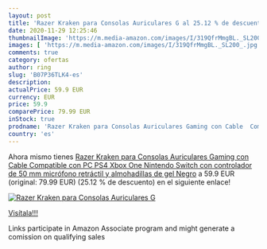 ```yaml
---
layout: post
title: 'Razer Kraken para Consolas Auriculares G al 25.12 % de descuento'
date: 2020-11-29 12:25:46
thumbnailImage: 'https://m.media-amazon.com/images/I/319QfrMmgBL._SL200_.jpg'
images: [ 'https://m.media-amazon.com/images/I/319QfrMmgBL._SL200_.jpg' ]
comments: true
category: ofertas
author: ring
slug: 'B07P36TLK4-es'
description:
actualPrice: 59.9 EUR
currency: EUR
price: 59.9
comparePrice: 79.99 EUR
inStock: true
prodname: 'Razer Kraken para Consolas Auriculares Gaming con Cable  Compatible con PC  PS4  Xbox One  Nintendo Switch con controlador de 50 mm  micrófono retráctil y almohadillas de gel  Negro'
country: 'es'
---
```


Ahora mismo tienes [Razer Kraken para Consolas Auriculares Gaming con Cable  Compatible con PC  PS4  Xbox One  Nintendo Switch con controlador de 50 mm  micrófono retráctil y almohadillas de gel  Negro](https://www.amazon.es/dp/B07P36TLK4/?tag=tolees-21) a 59.9 EUR (original: 79.99 EUR) (25.12 %  de descuento) en el siguiente enlace!

[![Razer Kraken para Consolas Auriculares G](https://m.media-amazon.com/images/I/319QfrMmgBL._SL200_.jpg)](https://www.amazon.es/dp/B07P36TLK4/?tag=tolees-21)

[Visítala!!!](https://www.amazon.es/dp/B07P36TLK4/?tag=tolees-21)

Links participate in Amazon Associate program and might generate a comission on qualifying sales
